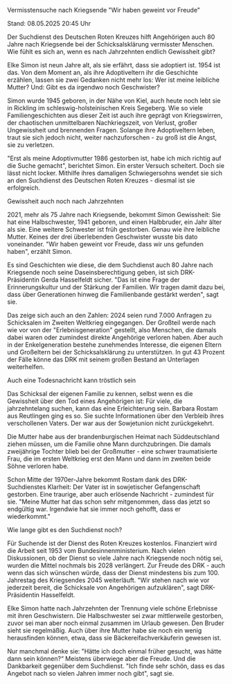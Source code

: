 
Vermisstensuche nach Kriegsende 
"Wir haben geweint vor Freude"


Stand: 08.05.2025 20:45 Uhr


Der Suchdienst des Deutschen Roten Kreuzes hilft Angehörigen auch 80 Jahre nach Kriegsende bei der Schicksalsklärung vermisster Menschen. Wie fühlt es sich an, wenn es nach Jahrzehnten endlich Gewissheit gibt?



Elke Simon ist neun Jahre alt, als sie erfährt, dass sie adoptiert ist. 1954 ist das. Von dem Moment an, als ihre Adoptiveltern ihr die Geschichte erzählen, lassen sie zwei Gedanken nicht mehr los: Wer ist meine leibliche Mutter? Und: Gibt es da irgendwo noch Geschwister?


Simon wurde 1945 geboren, in der Nähe von Kiel, auch heute noch lebt sie in Rickling im schleswig-holsteinischen Kreis Segeberg. Wie so viele Familiengeschichten aus dieser Zeit ist auch ihre geprägt von Kriegswirren, der chaotischen unmittelbaren Nachkriegszeit, von Verlust, großer Ungewissheit und brennenden Fragen. Solange ihre Adoptiveltern leben, traut sie sich jedoch nicht, weiter nachzuforschen - zu groß ist die Angst, sie zu verletzen.


"Erst als meine Adoptivmutter 1986 gestorben ist, habe ich mich richtig auf die Suche gemacht", berichtet Simon. Ein erster Versuch scheitert. Doch sie lässt nicht locker. Mithilfe ihres damaligen Schwiegersohns wendet sie sich an den Suchdienst des Deutschen Roten Kreuzes - diesmal ist sie erfolgreich.

Gewissheit auch noch nach Jahrzehnten


2021, mehr als 75 Jahre nach Kriegsende, bekommt Simon Gewissheit: Sie hat eine Halbschwester, 1941 geboren, und einen Halbbruder, ein Jahr älter als sie. Eine weitere Schwester ist früh gestorben. Genau wie ihre leibliche Mutter. Keines der drei überlebenden Geschwister wusste bis dato voneinander. "Wir haben geweint vor Freude, dass wir uns gefunden haben", erzählt Simon. 


Es sind Geschichten wie diese, die dem Suchdienst auch 80 Jahre nach Kriegsende noch seine Daseinsberechtigung geben, ist sich DRK-Präsidentin Gerda Hasselfeldt sicher. "Das ist eine Frage der Erinnerungskultur und der Stärkung der Familien. Wir tragen damit dazu bei, dass über Generationen hinweg die Familienbande gestärkt werden", sagt sie.


Das zeige sich auch an den Zahlen: 2024 seien rund 7.000 Anfragen zu Schicksalen im Zweiten Weltkrieg eingegangen. Der Großteil werde nach wie vor von der "Erlebnisgeneration" gestellt, also Menschen, die damals dabei waren oder zumindest direkte Angehörige verloren haben. Aber auch in der Enkelgeneration bestehe zunehmendes Interesse, die eigenen Eltern und Großeltern bei der Schicksalsklärung zu unterstützen. In gut 43 Prozent der Fälle könne das DRK mit seinem großen Bestand an Unterlagen weiterhelfen. 

Auch eine Todesnachricht kann tröstlich sein


Das Schicksal der eigenen Familie zu kennen, selbst wenn es die Gewissheit über den Tod eines Angehörigen ist: Für viele, die jahrzehntelang suchen, kann das eine Erleichterung sein. Barbara Rostam aus Reutlingen ging es so. Sie suchte Informationen über den Verbleib ihres verschollenen Vaters. Der war aus der Sowjetunion nicht zurückgekehrt. 


Die Mutter habe aus der brandenburgischen Heimat nach Süddeutschland ziehen müssen, um die Familie ohne Mann durchzubringen. Die damals zweijährige Tochter blieb bei der Großmutter - eine schwer traumatisierte Frau, die im ersten Weltkrieg erst den Mann und dann im zweiten beide Söhne verloren habe. 


Schon Mitte der 1970er-Jahre bekommt Rostam dank des DRK-Suchdienstes Klarheit: Der Vater ist in sowjetischer Gefangenschaft gestorben. Eine traurige, aber auch erlösende Nachricht - zumindest für sie. "Meine Mutter hat das schon sehr mitgenommen, dass das jetzt so endgültig war. Irgendwie hat sie immer noch gehofft, dass er wiederkommt."

Wie lange gibt es den Suchdienst noch?


Für Suchende ist der Dienst des Roten Kreuzes kostenlos. Finanziert wird die Arbeit seit 1953 vom Bundesinnenministerium. Nach vielen Diskussionen, ob der Dienst so viele Jahre nach Kriegsende noch nötig sei, wurden die Mittel nochmals bis 2028 verlängert. Zur Freude des DRK - auch wenn das sich wünschen würde, dass der Dienst mindestens bis zum 100. Jahrestag des Kriegsendes 2045 weiterläuft. "Wir stehen nach wie vor jederzeit bereit, die Schicksale von Angehörigen aufzuklären", sagt DRK-Präsidentin Hasselfeldt.


Elke Simon hatte nach Jahrzehnten der Trennung viele schöne Erlebnisse mit ihren Geschwistern. Die Halbschwester sei zwar mittlerweile gestorben, zuvor sei man aber noch einmal zusammen im Urlaub gewesen. Den Bruder sieht sie regelmäßig. Auch über ihre Mutter habe sie noch ein wenig herausfinden können, etwa, dass sie Bäckereifachverkäuferin gewesen ist.


Nur manchmal denke sie: "Hätte ich doch einmal früher gesucht, was hätte dann sein können?“ Meistens überwiege aber die Freude. Und die Dankbarkeit gegenüber dem Suchdienst. "Ich finde sehr schön, dass es das Angebot nach so vielen Jahren immer noch gibt", sagt sie.

